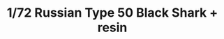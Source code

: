 ---
layout: product
title: "1/72 Russian Type 50 Black Shark + resin"
price: "5500" 
desc: "Maketa"
img_path: "/assets/img/ARK72040.jpg"
brand: "Ark Models"
available: false
special_offer: false
new: false
soon: false
cat: "010000"
subcat: "015000"
subsubcat: "0N/A"
sifra: "ARK72040"
popular: false
---
